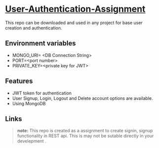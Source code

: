 # [User-Authentication-Assignment](https://github.com/d-r-lenin/user-authentication-assignment)
This repo can be downloaded and used in any project for base user creation and authentication.


## Environment variables
*  MONGO_URI= \<DB Connection String\>
* PORT=\<port number\>
* PRIVATE_KEY=\<private key for JWT\>

## Features
* JWT token for authentication
* User Signup, Login, Logout and Delete account options are available.
* Using MongoDB

## Links


> **note:** This repo is created as a assignment to create signin, signup functionality in REST api. This is may not be sutable directly in your develepment .
